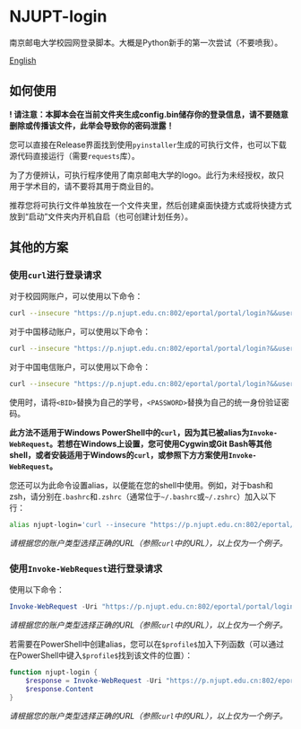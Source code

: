 # NJUPT-login

南京邮电大学校园网登录脚本。大概是Python新手的第一次尝试（不要喷我）。

[English](https://github.com/WiIIiamWei/NJUPT-login/blob/main/README-EN.md)

## 如何使用

**! 请注意：本脚本会在当前文件夹生成config.bin储存你的登录信息，请不要随意删除或传播该文件，此举会导致你的密码泄露！**

您可以直接在Release界面找到使用`pyinstaller`生成的可执行文件，也可以下载源代码直接运行（需要`requests`库）。

为了方便辨认，可执行程序使用了南京邮电大学的logo。此行为未经授权，故只用于学术目的，请不要将其用于商业目的。

推荐您将可执行文件单独放在一个文件夹里，然后创建桌面快捷方式或将快捷方式放到“启动”文件夹内开机自启（也可创建计划任务）。

## 其他的方案

### 使用`curl`进行登录请求

对于校园网账户，可以使用以下命令：

```bash
curl --insecure "https://p.njupt.edu.cn:802/eportal/portal/login?&&user_account=<BID>&&user_password=<PASSWORD>"
```

对于中国移动账户，可以使用以下命令：

```bash
curl --insecure "https://p.njupt.edu.cn:802/eportal/portal/login?&&user_account=<BID>%40cmcc&&user_password=<PASSWORD>"
```

对于中国电信账户，可以使用以下命令：

```bash
curl --insecure "https://p.njupt.edu.cn:802/eportal/portal/login?&&user_account=<BID>%40njxy&&user_password=<PASSWORD>"
```

使用时，请将`<BID>`替换为自己的学号，`<PASSWORD>`替换为自己的统一身份验证密码。

**此方法不适用于Windows PowerShell中的`curl`，因为其已被alias为`Invoke-WebRequest`。若想在Windows上设置，您可使用Cygwin或Git Bash等其他shell，或者安装适用于Windows的`curl`，或参照下方方案使用`Invoke-WebRequest`。**

您还可以为此命令设置alias，以便能在您的shell中使用。例如，对于bash和zsh，请分别在`.bashrc`和`.zshrc`（通常位于`~/.bashrc`或`~/.zshrc`）加入以下行：

```bash
alias njupt-login='curl --insecure "https://p.njupt.edu.cn:802/eportal/portal/login?&&user_account=<BID>&&user_password=<PASSWORD>"'
```

*请根据您的账户类型选择正确的URL（参照`curl`中的URL），以上仅为一个例子。*

### 使用`Invoke-WebRequest`进行登录请求

使用以下命令：

```powershell
Invoke-WebRequest -Uri "https://p.njupt.edu.cn:802/eportal/portal/login?&&user_account=<BID>&&user_password=<PASSWORD>" -UseBasicParsing
```

*请根据您的账户类型选择正确的URL（参照`curl`中的URL），以上仅为一个例子。*

若需要在PowerShell中创建alias，您可以在`$profile$`加入下列函数（可以通过在PowerShell中键入`$profile$`找到该文件的位置）：

```powershell
function njupt-login {
    $response = Invoke-WebRequest -Uri "https://p.njupt.edu.cn:802/eportal/portal/login?&&user_account=<BID>&&user_password=<PASSWORD>" -UseBasicParsing
    $response.Content
}
```

*请根据您的账户类型选择正确的URL（参照`curl`中的URL），以上仅为一个例子。*
